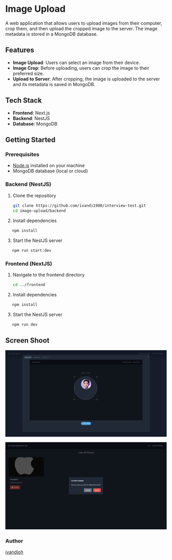 # Image Upload

A web application that allows users to upload images from their computer, crop them, and then upload the cropped image to the server. The image metadata is stored in a MongoDB database.

## Features

- **Image Upload**: Users can select an image from their device.
- **Image Crop**: Before uploading, users can crop the image to their preferred size.
- **Upload to Server**: After cropping, the image is uploaded to the server and its metadata is saved in MongoDB.

## Tech Stack

- **Frontend**: Next.js
- **Backend**: NestJS
- **Database**: MongoDB

## Getting Started

### Prerequisites

- [Node.js](https://nodejs.org/) installed on your machine
- MongoDB database (local or cloud)

### Backend (NestJS)

1. Clone the repository

   ```bash
   git clone https://github.com/ivandi1980/interview-test.git
   cd image-upload/backend
   ```

2. Install dependencies

```bash
   npm install
   ```

3. Start the NestJS server

```bash
   npm run start:dev

   ```

### Frontend (NextJS)

1. Navigate to the frontend directory

   ```bash
   cd ../frontend

   ```

2. Install dependencies

```bash
   npm install
   ```

3. Start the NestJS server

```bash
   npm run dev

   ```

## Screen Shoot

![crop](/frontend/public/images/crop.png)

![crop](/frontend/public/images/delete.png)

### Author

[ivandjoh](https://linkedin.com/in/ivandjoh)
